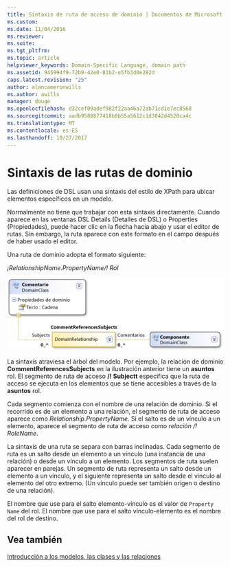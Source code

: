 ```yaml
---
title: Sintaxis de ruta de acceso de dominio | Documentos de Microsoft
ms.custom: 
ms.date: 11/04/2016
ms.reviewer: 
ms.suite: 
ms.tgt_pltfrm: 
ms.topic: article
helpviewer_keywords: Domain-Specific Language, domain path
ms.assetid: 945994f9-72b9-42e0-81b2-e5fb3d0e282d
caps.latest.revision: "25"
author: alancameronwills
ms.author: awills
manager: douge
ms.openlocfilehash: d32cef09adef982f22aa46a72ab71cd1e7ec8568
ms.sourcegitcommit: aadb9588877418b8b55a5612c1d3842d4520ca4c
ms.translationtype: MT
ms.contentlocale: es-ES
ms.lasthandoff: 10/27/2017
---
```

# <a name="domain-path-syntax"></a>Sintaxis de las rutas de dominio
Las definiciones de DSL usan una sintaxis del estilo de XPath para ubicar elementos específicos en un modelo.  
  
 Normalmente no tiene que trabajar con esta sintaxis directamente. Cuando aparece en las ventanas DSL Details (Detalles de DSL) o Properties (Propiedades), puede hacer clic en la flecha hacia abajo y usar el editor de rutas. Sin embargo, la ruta aparece con este formato en el campo después de haber usado el editor.  
  
 Una ruta de dominio adopta el formato siguiente:  
  
 *¡RelationshipName.PropertyName/! Rol*  
  
 ![Relación de referencia de CommentReferencesSubjects](../modeling/media/dsl_reference.png "dsl_reference")  
  
 La sintaxis atraviesa el árbol del modelo. Por ejemplo, la relación de dominio **CommentReferencesSubjects** en la ilustración anterior tiene un **asuntos** rol. El segmento de ruta de acceso **/! Subjectt** especifica que la ruta de acceso se ejecuta en los elementos que se tiene accesibles a través de la **asuntos** rol.  
  
 Cada segmento comienza con el nombre de una relación de dominio. Si el recorrido es de un elemento a una relación, el segmento de ruta de acceso aparece como *Relationship.PropertyName*. Si el salto es de un vínculo a un elemento, aparece el segmento de ruta de acceso como *relación /! RoleName*.  
  
 La sintaxis de una ruta se separa con barras inclinadas. Cada segmento de ruta es un salto desde un elemento a un vínculo (una instancia de una relación) o desde un vínculo a un elemento. Los segmentos de ruta suelen aparecer en parejas. Un segmento de ruta representa un salto desde un elemento a un vínculo, y el siguiente representa un salto desde el vínculo al elemento del otro extremo. (Un vínculo puede ser también origen o destino de una relación).  
  
 El nombre que use para el salto elemento-vínculo es el valor de `Property Name` del rol. El nombre que use para el salto vínculo-elemento es el nombre del rol de destino.  
  
## <a name="see-also"></a>Vea también  
 [Introducción a los modelos, las clases y las relaciones](../modeling/understanding-models-classes-and-relationships.md)
